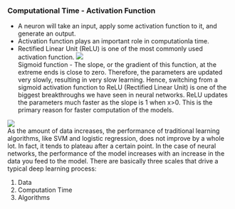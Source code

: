 

### Computational Time - Activation Function
* A neuron will take an input, apply some activation function to it, and generate an output.
* Activation function plays an important role in computationla time.
* Rectified Linear Unit (ReLU) is one of the most commonly used activation function.
![](https://s3-ap-south-1.amazonaws.com/av-blog-media/wp-content/uploads/2018/10/320px-Logistic-curve.svg_-300x200.png) <br/>
Sigmoid function - The slope, or the gradient of this function, at the extreme ends is close to zero. Therefore, the parameters are updated very slowly, resulting in very slow learning. Hence, switching from a sigmoid activation function to ReLU (Rectified Linear Unit) is one of the biggest breakthroughs we have seen in neural networks. ReLU updates the parameters much faster as the slope is 1 when x>0. This is the primary reason for faster computation of the models.



 

![](https://s3-ap-south-1.amazonaws.com/av-blog-media/wp-content/uploads/2018/10/Screenshot-from-2018-10-12-14-29-37-850x438.png) <br/>
As the amount of data increases, the performance of traditional learning algorithms, like SVM and logistic regression, does not improve by a whole lot. In fact, it tends to plateau after a certain point. In the case of neural networks, the performance of the model increases with an increase in the data you feed to the model.
There are basically three scales that drive a typical deep learning process:
1. Data
2. Computation Time
3. Algorithms











